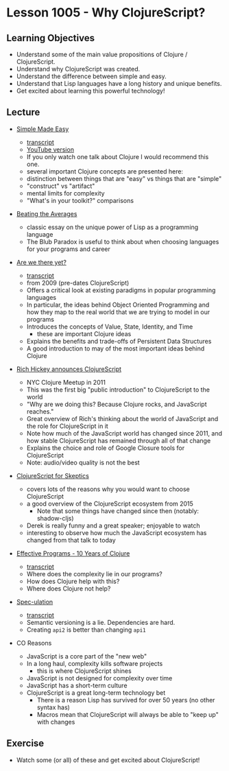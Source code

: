 # Lesson 1005 - Why ClojureScript?

## Learning Objectives

- Understand some of the main value propositions of Clojure / ClojureScript.
- Understand why ClojureScript was created.
- Understand the difference between simple and easy.
- Understand that Lisp languages have a long history and unique benefits.
- Get excited about learning this powerful technology!

## Lecture

- [Simple Made Easy](https://www.infoq.com/presentations/Simple-Made-Easy/)
  - [transcript](https://github.com/matthiasn/talk-transcripts/blob/master/Hickey_Rich/SimpleMadeEasy.md)
  - [YouTube version](https://www.youtube.com/watch?v=oytL881p-nQ)
  - If you only watch one talk about Clojure I would recommend this one.
  - several important Clojure concepts are presented here:
  - distinction between things that are "easy" vs things that are "simple"
  - "construct" vs "artifact"
  - mental limits for complexity
  - "What's in your toolkit?" comparisons

- [Beating the Averages](http://www.paulgraham.com/avg.html)
  - classic essay on the unique power of Lisp as a programming language
  - The Blub Paradox is useful to think about when choosing languages for your programs and career

- [Are we there yet?](https://www.infoq.com/presentations/Are-We-There-Yet-Rich-Hickey/)
  - [transcript](https://github.com/matthiasn/talk-transcripts/blob/master/Hickey_Rich/AreWeThereYet.md)
  - from 2009 (pre-dates ClojureScript)
  - Offers a critical look at existing paradigms in popular programming languages
  - In particular, the ideas behind Object Oriented Programming and how they map to the real world that we are trying to model in our programs
  - Introduces the concepts of Value, State, Identity, and Time
    - these are important Clojure ideas
  - Explains the benefits and trade-offs of Persistent Data Structures
  - A good introduction to may of the most important ideas behind Clojure

- [Rich Hickey announces ClojureScript](https://www.youtube.com/watch?v=tVooR-dF_Ag)
  - NYC Clojure Meetup in 2011
  - This was the first big "public introduction" to ClojureScript to the world
  - "Why are we doing this? Because Clojure rocks, and JavaScript reaches."
  - Great overview of Rich's thinking about the world of JavaScript and the role for ClojureScript in it
  - Note how much of the JavaScript world has changed since 2011, and how stable ClojureScript has remained through all of that change
  - Explains the choice and role of Google Closure tools for ClojureScript
  - Note: audio/video quality is not the best

- [ClojureScript for Skeptics](https://www.youtube.com/watch?v=gsffg5xxFQI)
  - covers lots of the reasons why you would want to choose ClojureScript
  - a good overview of the ClojureScript ecosystem from 2015
    - Note that some things have changed since then (notably: shadow-cljs)
  - Derek is really funny and a great speaker; enjoyable to watch
  - interesting to observe how much the JavaScript ecosystem has changed from that talk to today

- [Effective Programs - 10 Years of Clojure](https://www.youtube.com/watch?v=2V1FtfBDsLU)
  - [transcript](https://github.com/matthiasn/talk-transcripts/blob/master/Hickey_Rich/EffectivePrograms.md)
  - Where does the complexity lie in our programs?
  - How does Clojure help with this?
  - Where does Clojure not help?

- [Spec-ulation](https://www.youtube.com/watch?v=oyLBGkS5ICk)
  - [transcript](https://github.com/matthiasn/talk-transcripts/blob/master/Hickey_Rich/Spec_ulation.md)
  - Semantic versioning is a lie. Dependencies are hard.
  - Creating `api2` is better than changing `api1`

- CO Reasons
  - JavaScript is a core part of the "new web"
  - In a long haul, complexity kills software projects
    - this is where ClojureScript shines
  - JavaScript is not designed for complexity over time
  - JavaScript has a short-term culture
  - ClojureScript is a great long-term technology bet
    - There is a reason Lisp has survived for over 50 years (no other syntax has)
    - Macros mean that ClojureScript will always be able to "keep up" with changes

## Exercise

- Watch some (or all) of these and get excited about ClojureScript!
